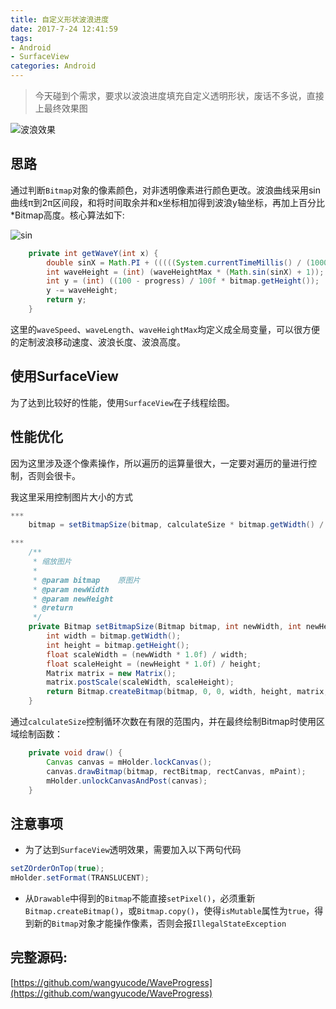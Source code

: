 ```yaml
---
title: 自定义形状波浪进度
date: 2017-7-24 12:41:59
tags:
- Android
- SurfaceView
categories: Android
---
```


> 今天碰到个需求，要求以波浪进度填充自定义透明形状，废话不多说，直接上最终效果图

![波浪效果](/images/20170724_wave_progress.gif)

<!--more-->

## 思路

通过判断`Bitmap`对象的像素颜色，对非透明像素进行颜色更改。波浪曲线采用sin曲线π到2π区间段，和将时间取余并和x坐标相加得到波浪y轴坐标，再加上百分比*Bitmap高度。核心算法如下:

![sin](/images/20170724_sin.png)

```java
    private int getWaveY(int x) {
        double sinX = Math.PI + (((((System.currentTimeMillis() / (1000 / waveSpeed)) + x) % waveLength)) / (double) waveLength * Math.PI);
        int waveHeight = (int) (waveHeightMax * (Math.sin(sinX) + 1));
        int y = (int) ((100 - progress) / 100f * bitmap.getHeight());
        y -= waveHeight;
        return y;
    }
```
这里的`waveSpeed`、`waveLength`、`waveHeightMax`均定义成全局变量，可以很方便的定制波浪移动速度、波浪长度、波浪高度。


## 使用SurfaceView

为了达到比较好的性能，使用`SurfaceView`在子线程绘图。

## 性能优化

因为这里涉及逐个像素操作，所以遍历的运算量很大，一定要对遍历的量进行控制，否则会很卡。

我这里采用控制图片大小的方式
```java
***
    bitmap = setBitmapSize(bitmap, calculateSize * bitmap.getWidth() / bitmap.getHeight(), calculateSize);

***
    /**
     * 缩放图片
     *
     * @param bitmap    原图片
     * @param newWidth
     * @param newHeight
     * @return
     */
    private Bitmap setBitmapSize(Bitmap bitmap, int newWidth, int newHeight) {
        int width = bitmap.getWidth();
        int height = bitmap.getHeight();
        float scaleWidth = (newWidth * 1.0f) / width;
        float scaleHeight = (newHeight * 1.0f) / height;
        Matrix matrix = new Matrix();
        matrix.postScale(scaleWidth, scaleHeight);
        return Bitmap.createBitmap(bitmap, 0, 0, width, height, matrix, true);
    }
```


通过`calculateSize`控制循环次数在有限的范围内，并在最终绘制Bitmap时使用区域绘制函数：

```java
    private void draw() {
        Canvas canvas = mHolder.lockCanvas();
        canvas.drawBitmap(bitmap, rectBitmap, rectCanvas, mPaint);
        mHolder.unlockCanvasAndPost(canvas);
    }
```

## 注意事项

- 为了达到`SurfaceView`透明效果，需要加入以下两句代码
```java
setZOrderOnTop(true);
mHolder.setFormat(TRANSLUCENT);
```

- 从`Drawable`中得到的`Bitmap`不能直接`setPixel()`，必须重新`Bitmap.createBitmap()`，或`Bitmap.copy()`，使得`isMutable`属性为`true`，得到新的`Bitmap`对象才能操作像素，否则会报`IllegalStateException`


## 完整源码:

[https://github.com/wangyucode/WaveProgress](https://github.com/wangyucode/WaveProgress)
